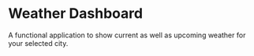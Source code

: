 # Weather Dashboard

A functional application to show current as well as upcoming weather for your selected city.